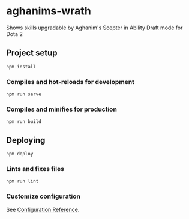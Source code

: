 # aghanims-wrath

Shows skills upgradable by Aghanim's Scepter in Ability Draft mode for Dota 2

## Project setup
```
npm install
```

### Compiles and hot-reloads for development
```
npm run serve
```

### Compiles and minifies for production
```
npm run build
```

## Deploying
```
npm deploy
```

### Lints and fixes files
```
npm run lint
```

### Customize configuration
See [Configuration Reference](https://cli.vuejs.org/config/).
